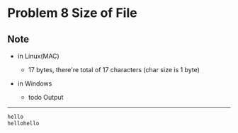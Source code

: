 Problem 8 Size of File
===

Note
---
- in Linux(MAC)
    - 17 bytes, there're total of 17 characters (char size is 1 byte) 

- in Windows
    - todo
Output
---
```sh
hello
hellohello
```